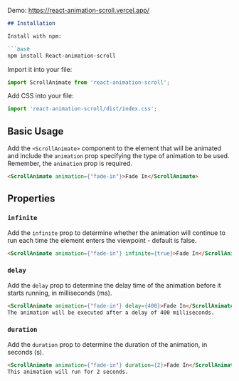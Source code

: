 Demo: https://react-animation-scroll.vercel.app/
```markdown
## Installation

Install with npm:

```bash
npm install React-animation-scroll
```

Import it into your file:

```javascript
import ScrollAnimate from 'react-animation-scroll';
```

Add CSS into your file:

```javascript
import 'react-animation-scroll/dist/index.css';
```

## Basic Usage

Add the `<ScrollAnimate>` component to the element that will be animated and include the `animation` prop specifying the type of animation to be used. Remember, the `animation` prop is required.

```html
<ScrollAnimate animation={'fade-in'}>Fade In</ScrollAnimate>
```

## Properties

### `infinite`

Add the `infinite` prop to determine whether the animation will continue to run each time the element enters the viewpoint - default is false.

```html
<ScrollAnimate animation={'fade-in'} infinite={true}>Fade In</ScrollAnimate>
```

### `delay`

Add the `delay` prop to determine the delay time of the animation before it starts running, in milliseconds (ms).

```html
<ScrollAnimate animation={'fade-in'} delay={400}>Fade In</ScrollAnimate>
The animation will be executed after a delay of 400 milliseconds.
```
### `duration`

Add the `duration` prop to determine the duration of the animation, in seconds (s).

```html
<ScrollAnimate animation={'fade-in'} duration={2}>Fade In</ScrollAnimate>
This animation will run for 2 seconds.
```
